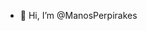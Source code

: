 - 👋 Hi, I’m @ManosPerpirakes

<!---
ManosPerpirakes/ManosPerpirakes is a ✨ special ✨ repository because its `README.md` (this file) appears on your GitHub profile.
You can click the Preview link to take a look at your changes.
--->
